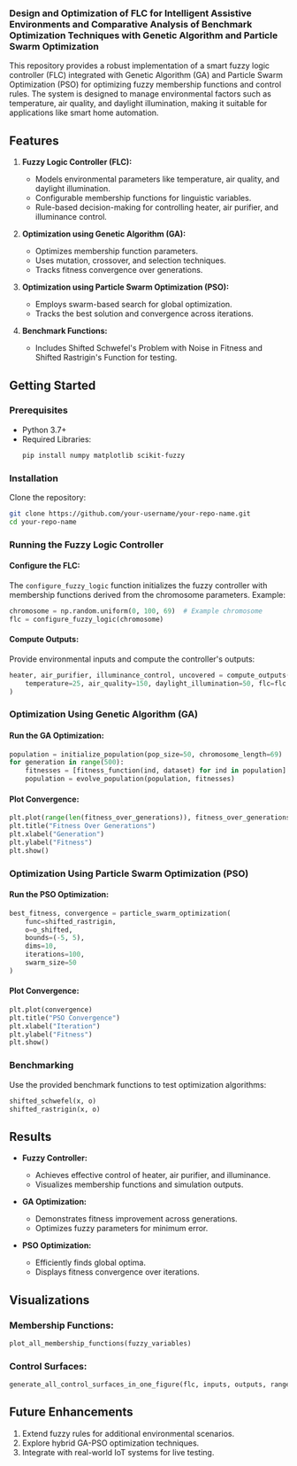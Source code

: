 ### Design and Optimization of FLC for Intelligent Assistive Environments and Comparative Analysis of Benchmark Optimization Techniques with Genetic Algorithm and Particle Swarm Optimization


This repository provides a robust implementation of a smart fuzzy logic controller (FLC) integrated with Genetic Algorithm (GA) and Particle Swarm Optimization (PSO) for optimizing fuzzy membership functions and control rules. The system is designed to manage environmental factors such as temperature, air quality, and daylight illumination, making it suitable for applications like smart home automation.

## Features

1. **Fuzzy Logic Controller (FLC):**
   - Models environmental parameters like temperature, air quality, and daylight illumination.
   - Configurable membership functions for linguistic variables.
   - Rule-based decision-making for controlling heater, air purifier, and illuminance control.

2. **Optimization using Genetic Algorithm (GA):**
   - Optimizes membership function parameters.
   - Uses mutation, crossover, and selection techniques.
   - Tracks fitness convergence over generations.

3. **Optimization using Particle Swarm Optimization (PSO):**
   - Employs swarm-based search for global optimization.
   - Tracks the best solution and convergence across iterations.

4. **Benchmark Functions:**
   - Includes Shifted Schwefel's Problem with Noise in Fitness and Shifted Rastrigin's Function for testing.

## Getting Started

### Prerequisites

- Python 3.7+
- Required Libraries:
  ```bash
  pip install numpy matplotlib scikit-fuzzy
  ```

### Installation

Clone the repository:
```bash
git clone https://github.com/your-username/your-repo-name.git
cd your-repo-name
```

### Running the Fuzzy Logic Controller

#### Configure the FLC:

The `configure_fuzzy_logic` function initializes the fuzzy controller with membership functions derived from the chromosome parameters. Example:

```python
chromosome = np.random.uniform(0, 100, 69)  # Example chromosome
flc = configure_fuzzy_logic(chromosome)
```

#### Compute Outputs:

Provide environmental inputs and compute the controller's outputs:

```python
heater, air_purifier, illuminance_control, uncovered = compute_outputs(
    temperature=25, air_quality=150, daylight_illumination=50, flc=flc
)
```

### Optimization Using Genetic Algorithm (GA)

#### Run the GA Optimization:

```python
population = initialize_population(pop_size=50, chromosome_length=69)
for generation in range(500):
    fitnesses = [fitness_function(ind, dataset) for ind in population]
    population = evolve_population(population, fitnesses)
```

#### Plot Convergence:

```python
plt.plot(range(len(fitness_over_generations)), fitness_over_generations)
plt.title("Fitness Over Generations")
plt.xlabel("Generation")
plt.ylabel("Fitness")
plt.show()
```

### Optimization Using Particle Swarm Optimization (PSO)

#### Run the PSO Optimization:

```python
best_fitness, convergence = particle_swarm_optimization(
    func=shifted_rastrigin,
    o=o_shifted,
    bounds=(-5, 5),
    dims=10,
    iterations=100,
    swarm_size=50
)
```

#### Plot Convergence:

```python
plt.plot(convergence)
plt.title("PSO Convergence")
plt.xlabel("Iteration")
plt.ylabel("Fitness")
plt.show()
```

### Benchmarking

Use the provided benchmark functions to test optimization algorithms:

```python
shifted_schwefel(x, o)
shifted_rastrigin(x, o)
```

## Results

- **Fuzzy Controller:**
  - Achieves effective control of heater, air purifier, and illuminance.
  - Visualizes membership functions and simulation outputs.

- **GA Optimization:**
  - Demonstrates fitness improvement across generations.
  - Optimizes fuzzy parameters for minimum error.

- **PSO Optimization:**
  - Efficiently finds global optima.
  - Displays fitness convergence over iterations.

## Visualizations

### Membership Functions:

```python
plot_all_membership_functions(fuzzy_variables)
```

### Control Surfaces:

```python
generate_all_control_surfaces_in_one_figure(flc, inputs, outputs, ranges)
```

## Future Enhancements

1. Extend fuzzy rules for additional environmental scenarios.
2. Explore hybrid GA-PSO optimization techniques.
3. Integrate with real-world IoT systems for live testing.

